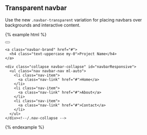 ## Transparent navbar

Use the new `.navbar-transparent` variation for placing navbars over backgrounds and interactive content.

{% example html %}
<div class="py-5 px-1" style="background: url({{ relative }}assets/img/kanye.jpg) top center; background-size: cover">

  <nav class="navbar navbar-transparent navbar-padded navbar-toggleable-sm">
    <button
      class="navbar-toggler navbar-toggler-right hidden-md-up"
      type="button"
      data-toggle="collapse"
      data-target="#navbarResponsive"
      aria-controls="navbarResponsive"
      aria-expanded="false"
      aria-label="Toggle navigation">
      <span class="navbar-toggler-icon"></span>
    </button>

    <a class="navbar-brand" href="#">
      <h4 class="text-uppercase my-0">Project Name</h4>
    </a>

    <div class="collapse navbar-collapse" id="navbarResponsive">
      <ul class="nav navbar-nav ml-auto">
        <li class="nav-item">
          <a class="nav-link" href="#">Home</a>
        </li>
        <li class="nav-item">
          <a class="nav-link" href="#">About</a>
        </li>
        <li class="nav-item">
          <a class="nav-link" href="#">Contact</a>
        </li>
      </ul>
    </div><!--/.nav-collapse -->
  </nav>

</div>
{% endexample %}
